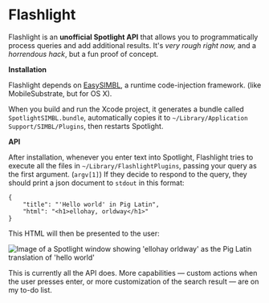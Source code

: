 Flashlight
==========

Flashlight is an **unofficial Spotlight API** that allows you to programmatically process queries and add additional results. It's *very rough right now,* and a *horrendous hack*, but a fun proof of concept.

**Installation**

Flashlight depends on [EasySIMBL](https://github.com/norio-nomura/EasySIMBL), a runtime code-injection framework. (like MobileSubstrate, but for OS X). 

When you build and run the Xcode project, it generates a bundle called `SpotlightSIMBL.bundle`, automatically copies it to `~/Library/Application Support/SIMBL/Plugins`, then restarts Spotlight.

**API**

After installation, whenever you enter text into Spotlight, Flashlight tries to execute all the files in `~/Library/FlashlightPlugins`, passing your query as the first argument. (`argv[1]`) If they decide to respond to the query, they should print a json document to `stdout` in this format:

```
{
	"title": "'Hello world' in Pig Latin",
	"html": "<h1>ellohay, orldway</h1>"
}
```

This HTML will then be presented to the user:

![Image of a Spotlight window showing 'ellohay orldway' as the Pig Latin translation of 'hello world'](https://raw.github.com/nate-parrott/flashlight/master/PigLatinExampleImage.png)

This is currently all the API does. More capabilities — custom actions when the user presses enter, or more customization of the search result — are on my to-do list.
